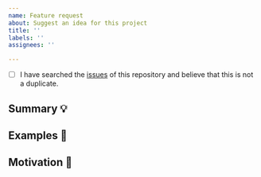 ```yaml
---
name: Feature request
about: Suggest an idea for this project
title: ''
labels: ''
assignees: ''

---
```


<!-- Provide a general summary of the feature in the Title above -->

<!-- Many thanks to Material-UI (https://github.com/mui-org/material-ui) that we got this template -->
<!--
  Thank you very much for contributing to the Aurelia by creating an issue! ❤️
  To avoid duplicate issues we ask you to check off the following list.
-->

<!-- Checked checkbox should look like this: [x] -->

- [ ] I have searched the [issues](https://github.com/Jellyfish-Insights/aurelia/issues) of this repository and believe that this is not a duplicate.

## Summary 💡

<!-- Describe how it should work. -->

## Examples 🌈

<!--
  Provide an example of implementations, or screenshots of the expected behavior.
-->

## Motivation 🔦

<!--
  What are you trying to accomplish? How has the lack of this feature affected you?
  Providing context helps us come up with a solution that is most useful in the real world.
-->
